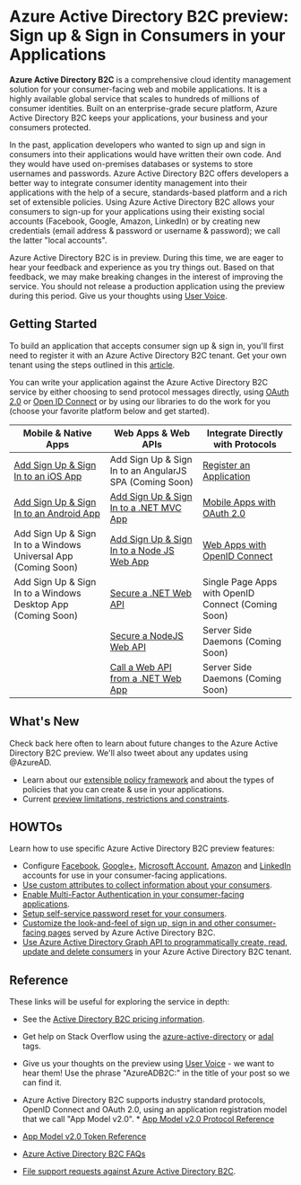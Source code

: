 <properties
    pageTitle="Azure Active Directory B2C preview: Overview | Microsoft Azure"
    description="Developing consumer-facing applications with Azure Active Directory B2C"
    services="active-directory-b2c"
    documentationCenter=""
    authors="swkrish"
    manager="msmbaldwin"
    editor="bryanla"/>

<tags
    ms.service="active-directory-b2c"
    ms.workload="identity"
    ms.tgt_pltfrm="na"
    ms.devlang="na"
    ms.topic="article"
    ms.date="01/06/2016"
    ms.author="swkrish"/>

# Azure Active Directory B2C preview: Sign up & Sign in Consumers in your Applications
**Azure Active Directory B2C** is a comprehensive cloud identity management solution for your consumer-facing web and mobile applications. It is a highly available global service that scales to hundreds of millions of consumer identities. Built on an enterprise-grade secure platform, Azure Active Directory B2C keeps your applications, your business and your consumers protected.

In the past, application developers who wanted to sign up and sign in consumers into their applications would have written their own code. And they would have used on-premises databases or systems to store usernames and passwords. Azure Active Directory B2C offers developers a better way to integrate consumer identity management into their applications with the help of a secure, standards-based platform and a rich set of extensible policies. Using Azure Active Directory B2C allows your consumers to sign-up for your applications using their existing social accounts (Facebook, Google, Amazon, LinkedIn) or by creating new credentials (email address & password or username & password); we call the latter "local accounts".

Azure Active Directory B2C is in preview. During this time, we are eager to hear your feedback and experience as you try things out. Based on that feedback, we may make breaking changes in the interest of improving the service.  You should not release a production application using the preview during this period. Give us your thoughts using [User Voice](https://feedback.azure.com/forums/169401-azure-active-directory/).

## Getting Started
To build an application that accepts consumer sign up & sign in, you'll first need to register it with an Azure Active Directory B2C tenant. Get your own tenant using the steps outlined in this [article](active-directory-b2c-get-started.md).

You can write your application against the Azure Active Directory B2C service by either choosing to send protocol messages directly, using [OAuth 2.0](active-directory-b2c-reference-protocols.md#oauth2-authorization-code-flow) or [Open ID Connect](active-directory-b2c-reference-protocols.md#openid-connect-sign-in-flow) or by using our libraries to do the work for you (choose your favorite platform below and get started).

| Mobile & Native Apps | Web Apps & Web APIs | Integrate Directly with Protocols |
| ----------------------- | ------------------------------- | --------------------- |
| [Add Sign Up & Sign In to an iOS App](active-directory-b2c-devquickstarts-ios.md) | Add Sign Up & Sign In to an AngularJS SPA (Coming Soon) | [Register an Application](active-directory-b2c-app-registration.md) |
| [Add Sign Up & Sign In to an Android App](active-directory-b2c-devquickstarts-android.md) | [Add Sign Up & Sign In to a .NET MVC App](active-directory-b2c-devquickstarts-web-dotnet.md)  | [Mobile Apps with OAuth 2.0](active-directory-b2c-reference-oauth-code.md) |
| Add Sign Up & Sign In to a Windows Universal App (Coming Soon) | [Add Sign Up & Sign In to a Node JS Web App](active-directory-b2c-devquickstarts-web-node.md) | [Web Apps with OpenID Connect](active-directory-b2c-reference-oidc.md) |
| Add Sign Up & Sign In to a Windows Desktop App (Coming Soon) | [Secure a .NET Web API](active-directory-b2c-devquickstarts-api-dotnet.md) | Single Page Apps with OpenID Connect (Coming Soon)
|  | [Secure a NodeJS Web API](active-directory-b2c-devquickstarts-api-node.md) | Server Side Daemons (Coming Soon) |
|  | [Call a Web API from a .NET Web App](active-directory-b2c-devquickstarts-web-api-dotnet.md) | Server Side Daemons (Coming Soon) |


## What's New
Check back here often to learn about future changes to the Azure Active Directory B2C preview. We'll also tweet about any updates using @AzureAD.

* Learn about our [extensible policy framework](active-directory-b2c-reference-policies.md) and about the types of policies that you can create & use in your applications.
* Current [preview limitations, restrictions and constraints](active-directory-b2c-limitations.md).

## HOWTOs
Learn how to use specific Azure Active Directory B2C preview features:

* Configure [Facebook](active-directory-b2c-setup-fb-app.md), [Google+](active-directory-b2c-setup-goog-app.md), [Microsoft Account](active-directory-b2c-setup-msa-app.md), [Amazon](active-directory-b2c-setup-amzn-app.md) and [LinkedIn](active-directory-b2c-setup-li-app.md) accounts for use in your consumer-facing applications.
* [Use custom attributes to collect information about your consumers](active-directory-b2c-reference-custom-attr.md).
* [Enable Multi-Factor Authentication in your consumer-facing applications](active-directory-b2c-reference-mfa.md).
* [Setup self-service password reset for your consumers](active-directory-b2c-reference-sspr.md).
* [Customize the look-and-feel of sign up, sign in and other consumer-facing pages](active-directory-b2c-reference-ui-customization.md) served by Azure Active Directory B2C.
* [Use Azure Active Directory Graph API to programmatically create, read, update and delete consumers](active-directory-b2c-devquickstarts-graph-dotnet.md) in your Azure Active Directory B2C tenant.

## Reference
These links will be useful for exploring the service in depth:

* See the [Active Directory B2C pricing information](https://azure.microsoft.com/pricing/details/active-directory-b2c/).
* Get help on Stack Overflow using the [azure-active-directory](http://stackoverflow.com/questions/tagged/azure-active-directory) or [adal](http://stackoverflow.com/questions/tagged/adal) tags.
* Give us your thoughts on the preview using [User Voice](https://feedback.azure.com/forums/169401-azure-active-directory/) - we want to hear them! Use the phrase "AzureADB2C:" in the title of your post so we can find it.
* Azure Active Directory B2C supports industry standard protocols, OpenID Connect and OAuth 2.0, using an application registration model that we call "App Model v2.0".  * [App Model v2.0 Protocol Reference](active-directory-b2c-reference-protocols.md)
* [App Model v2.0 Token Reference](active-directory-b2c-reference-tokens.md)


* [Azure Active Directory B2C FAQs](active-directory-b2c-faqs.md)
* [File support requests against Azure Active Directory B2C](active-directory-b2c-support.md).

